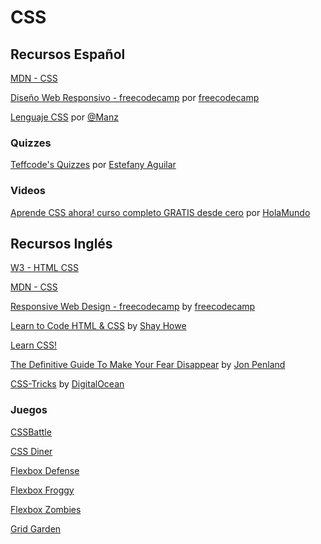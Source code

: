 
# CSS

## Recursos Español

[MDN - CSS](https://developer.mozilla.org/es/docs/Web/CSS)

[Diseño Web Responsivo - freecodecamp](https://www.freecodecamp.org/espanol/learn/responsive-web-design/) por [freecodecamp](https://www.freecodecamp.org)

[Lenguaje CSS](https://lenguajecss.com/css/) por [@Manz](https://twitter.com/Manz) 


### Quizzes

[Teffcode's Quizzes](https://teffcode-community.github.io/quizzes/) por [Estefany Aguilar](https://linktr.ee/teffcode)


### Videos

[Aprende CSS ahora! curso completo GRATIS desde cero](https://www.youtube.com/watch?v=wZniZEbPAzk&ab_channel=HolaMundo) por [HolaMundo](https://www.youtube.com/channel/UC4FHiPgS1KXkUMx3dxBUtPg)


## Recursos Inglés

[W3 - HTML CSS](https://www.w3.org/standards/webdesign/htmlcss)

[MDN - CSS](https://developer.mozilla.org/en-US/docs/Web/CSS)

[Responsive Web Design - freecodecamp](https://www.freecodecamp.org/learn/responsive-web-design/) by [freecodecamp](https://www.freecodecamp.org)

[Learn to Code HTML & CSS](https://learn.shayhowe.com/html-css/) by [Shay Howe](https://twitter.com/shayhowe)

[Learn CSS!](https://web.dev/learn/css/)

[The Definitive Guide To Make Your Fear Disappear](https://html.com/css/) by [Jon Penland](https://html.com/author/jon-penland/)

[CSS-Tricks](https://css-tricks.com/) by [DigitalOcean](https://www.digitalocean.com/)


### Juegos

[CSSBattle](https://cssbattle.dev/)

[CSS Diner](http://flukeout.github.io)

[Flexbox Defense](http://www.flexboxdefense.com)

[Flexbox Froggy](https://flexboxfroggy.com)

[Flexbox Zombies](https://mastery.games/flexboxzombies/)

[Grid Garden](https://cssgridgarden.com)



